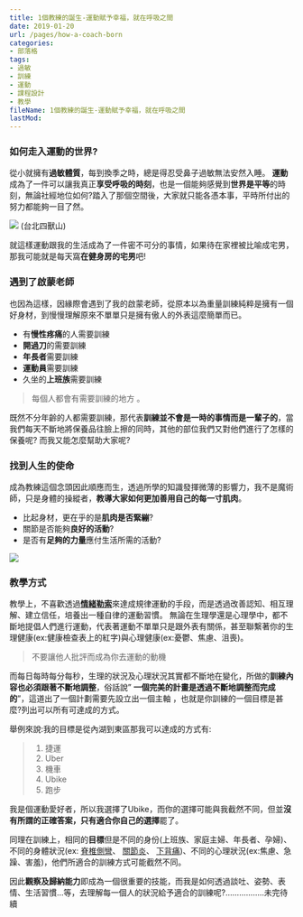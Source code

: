 ```yaml
---
title: 1個教練的誕生-運動賦予幸福，就在呼吸之間
date: 2019-01-20
url: /pages/how-a-coach-born
categories:
- 部落格
tags:
- 過敏
- 訓練
- 運動
- 課程設計
- 教學
fileName: 1個教練的誕生-運動賦予幸福，就在呼吸之間
lastMod: 
---
```

### 如何走入運動的世界?

從小就擁有**過敏體質**，每到換季之時，總是得忍受鼻子過敏無法安然入睡。
**運動**成為了一件可以讓我真正**享受呼吸的時刻**，也是一個能夠感覺到**世界是平等**的時刻，無論社經地位如何?踏入了那個空間後，大家就只能各憑本事，平時所付出的努力都能夠一目了然。

![](https://cdn.jsdelivr.net/gh/xiang0805/blogimage@main/img/1個教練的誕生-運動賦予幸福，就在呼吸之間-1.jpg)
(台北四獸山)

就這樣運動跟我的生活成為了一件密不可分的事情，如果待在家裡被比喻成宅男，那我可能就是每天窩**在健身房的宅男**吧!

### 遇到了啟蒙老師

也因為這樣，因緣際會遇到了我的啟蒙老師，從原本以為重量訓練純粹是擁有一個好身材，到慢慢理解原來不單單只是擁有傲人的外表這麼簡單而已。
* 有**慢性疼痛**的人需要訓練
* **開過刀**的需要訓練
* **年長者**需要訓練
* **運動員**需要訓練
* 久坐的**上班族**需要訓練

>每個人都會有需要訓練的地方  。

既然不分年齡的人都需要訓練，那代表**訓練並不會是一時的事情而是一輩子的**，當我們每天不斷地將保養品往臉上擦的同時，其他的部位我們又對他們進行了怎樣的保養呢?
而我又能怎麼幫助大家呢?

### 找到人生的使命

成為教練這個念頭因此順應而生，透過所學的知識發揮微薄的影響力，我不是魔術師，只是身體的操縱者，**教導大家如何更加善用自己的每一寸肌肉**。
* 比起身材，更在乎的是**肌肉是否緊繃**?
* 關節是否能夠**良好的活動**?
* 是否有**足夠的力量**應付生活所需的活動?

![](https://cdn.jsdelivr.net/gh/xiang0805/blogimage@main/img/1個教練的誕生-運動賦予幸福，就在呼吸之間-2.jpg)

### 教學方式

教學上，不喜歡透過[**情緒勒索**](https://zh.wikipedia.org/wiki/%E6%83%85%E7%B7%92%E5%8B%92%E7%B4%A2)來達成規律運動的手段，而是透過改善認知、相互理解、建立信任，培養出一種自律的運動習慣。
無論在生理學還是心理學中，都不斷地提倡人們進行運動，代表著運動不單單只是跟外表有關係，甚至聯繫著你的生理健康(ex:健康檢查表上的紅字)與心理健康(ex:憂鬱、焦慮、沮喪)。
>不要讓他人批評而成為你去運動的動機

而每日每時每分每秒，生理的狀況及心理狀況其實都不斷地在變化，所做的**訓練內容也必須跟著不斷地調整**，俗話說” **一個完美的計畫是透過不斷地調整而完成的**”，這道出了一個計劃需要先設立出一個主軸 ，也就是你訓練的一個目標是甚麼?列出可以所有可達成的方式。

舉例來說:我的目標是從內湖到東區那我可以達成的方式有:  
>1. 捷運 
>2. Uber 
>3. 機車 
>4. Ubike 
>5. 跑步  

我是個運動愛好者，所以我選擇了Ubike，而你的選擇可能與我截然不同，但並**沒有所謂的正確答案，只有適合你自己的選擇**罷了。

同理在訓練上，相同的**目標**但是不同的身份(上班族、家庭主婦、年長者、孕婦)、不同的身體狀況(ex:  [脊椎側彎](https://zh.wikipedia.org/wiki/%E8%84%8A%E6%A4%8E%E5%81%B4%E5%BD%8E)、  [關節炎](https://zh.wikipedia.org/wiki/%E5%85%B3%E8%8A%82%E7%82%8E)、  [下背痛](https://zh.wikipedia.org/wiki/%E4%B8%8B%E8%83%8C%E7%97%9B))、不同的心理狀況(ex:焦慮、急躁、害羞)，他們所適合的訓練方式可能截然不同。

因此**觀察及歸納能力**即成為一個很重要的技能，而我是如何透過談吐、姿勢、表情、生活習慣…等，去理解每一個人的狀況給予適合的訓練呢?……………..未完待續
